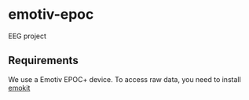 # emotiv-epoc
EEG project

## Requirements
We use a Emotiv EPOC+ device.
To access raw data, you need to install [emokit](https://github.com/openyou/emokit)
